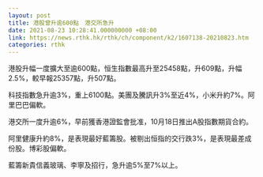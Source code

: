 ```yaml
---
layout: post
title: 港股曾升逾600點　港交所急升
date: 2021-08-23 10:28:41.000000000 +08:00
link: https://news.rthk.hk/rthk/ch/component/k2/1607138-20210823.htm
categories: rthk
---
```


港股升幅一度擴大至逾600點，恒生指數最高升至25458點，升609點，升幅2.5%，較早報25357點，升507點。

科技指數急升逾3%，重上6100點。美團及騰訊升3%至近4%，小米升約7%。阿里巴巴偏軟。

港交所一度升逾6%，早前獲香港證監會批准，10月18日推出A股指數期貨合約。

阿里健康升約8%，是表現最好藍籌股。被剔出恒指的交行跌3%，是表現最差成份股。博彩股偏軟。

藍籌新貴信義玻璃、李寧及招行，急升逾5%至7%以上。
